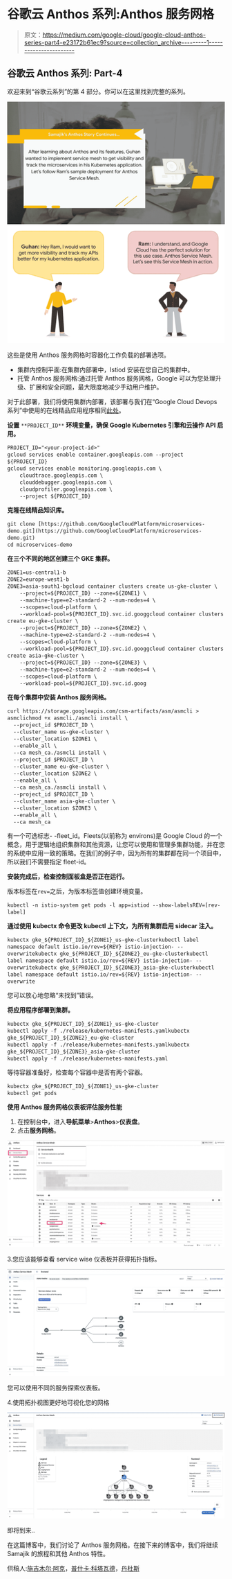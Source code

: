 # 谷歌云 Anthos 系列:Anthos 服务网格

> 原文：<https://medium.com/google-cloud/google-cloud-anthos-series-part4-e23172b61ec9?source=collection_archive---------1----------------------->

## 谷歌云 Anthos 系列: **Part-4**

欢迎来到“谷歌云系列”的第 4 部分。你可以在这里找到完整的系列。

![](img/420067712f688bbcd11e1d39a89b1ac6.png)![](img/b5fa79544f7d4b6690d7c6b7c2064e7f.png)

这些是使用 Anthos 服务网格时容器化工作负载的部署选项。

*   集群内控制平面:在集群内部署中，Istiod 安装在您自己的集群中。
*   托管 Anthos 服务网格:通过托管 Anthos 服务网格，Google 可以为您处理升级、扩展和安全问题，最大限度地减少手动用户维护。

对于此部署，我们将使用集群内部署，该部署与我们在“Google Cloud Devops 系列”中使用的在线精品应用程序相同[此处](/google-cloud/google-cloud-devops-part-1-introduction-to-google-native-devops-process-bfb55be9e3f3)。

**设置** `**PROJECT_ID**` **环境变量，确保 Google Kubernetes 引擎和云操作 API 启用。**

```
PROJECT_ID="<your-project-id>"
gcloud services enable container.googleapis.com --project ${PROJECT_ID}
gcloud services enable monitoring.googleapis.com \
    cloudtrace.googleapis.com \
    clouddebugger.googleapis.com \
    cloudprofiler.googleapis.com \
    --project ${PROJECT_ID}
```

**克隆在线精品知识库。**

```
git clone [https://github.com/GoogleCloudPlatform/microservices-demo.git](https://github.com/GoogleCloudPlatform/microservices-demo.git)
cd microservices-demo
```

**在三个不同的地区创建三个 GKE 集群。**

```
ZONE1=us-central1-b
ZONE2=europe-west1-b
ZONE3=asia-south1-bgcloud container clusters create us-gke-cluster \
    --project=${PROJECT_ID} --zone=${ZONE1} \
    --machine-type=e2-standard-2 --num-nodes=4 \
    --scopes=cloud-platform \
    --workload-pool=${PROJECT_ID}.svc.id.googgcloud container clusters create eu-gke-cluster \
    --project=${PROJECT_ID} --zone=${ZONE2} \
    --machine-type=e2-standard-2 --num-nodes=4 \
    --scopes=cloud-platform \
    --workload-pool=${PROJECT_ID}.svc.id.googgcloud container clusters create asia-gke-cluster \
    --project=${PROJECT_ID} --zone=${ZONE3} \
    --machine-type=e2-standard-2 --num-nodes=4 \
    --scopes=cloud-platform \
    --workload-pool=${PROJECT_ID}.svc.id.goog
```

**在每个集群中安装 Anthos 服务网格。**

```
curl https://storage.googleapis.com/csm-artifacts/asm/asmcli > asmclichmod +x asmcli./asmcli install \
  --project_id $PROJECT_ID \
  --cluster_name us-gke-cluster \
  --cluster_location $ZONE1 \
  --enable_all \
  --ca mesh_ca./asmcli install \
  --project_id $PROJECT_ID \
  --cluster_name eu-gke-cluster \
  --cluster_location $ZONE2 \
  --enable_all \
  --ca mesh_ca./asmcli install \
  --project_id $PROJECT_ID \
  --cluster_name asia-gke-cluster \
  --cluster_location $ZONE3 \
  --enable_all \
  --ca mesh_ca
```

有一个可选标志- -fleet_id。Fleets(以前称为 environs)是 Google Cloud 的一个概念，用于逻辑地组织集群和其他资源，让您可以使用和管理多集群功能，并在您的系统中应用一致的策略。在我们的例子中，因为所有的集群都在同一个项目中，所以我们不需要指定 fleet-id。

**安装完成后，检查控制面板盒是否正在运行。**

版本标签在`rev=`之后，为版本标签值创建环境变量。

```
kubectl -n istio-system get pods -l app=istiod --show-labelsREV=[rev-label]
```

**通过使用 kubectx 命令更改 kubectl 上下文，为所有集群启用 sidecar 注入。**

```
kubectx gke_${PROJECT_ID}_${ZONE1}_us-gke-clusterkubectl label namespace default istio.io/rev=${REV} istio-injection- --overwritekubectx gke_${PROJECT_ID}_${ZONE2}_eu-gke-clusterkubectl label namespace default istio.io/rev=${REV} istio-injection- --overwritekubectx gke_${PROJECT_ID}_${ZONE3}_asia-gke-clusterkubectl label namespace default istio.io/rev=${REV} istio-injection- --overwrite
```

您可以放心地忽略“未找到”错误。

**将应用程序部署到集群。**

```
kubectx gke_${PROJECT_ID}_${ZONE1}_us-gke-cluster
kubectl apply -f ./release/kubernetes-manifests.yamlkubectx gke_${PROJECT_ID}_${ZONE2}_eu-gke-cluster
kubectl apply -f ./release/kubernetes-manifests.yamlkubectx gke_${PROJECT_ID}_${ZONE3}_asia-gke-cluster
kubectl apply -f ./release/kubernetes-manifests.yaml
```

等待容器准备好，检查每个容器中是否有两个容器。

```
kubectx gke_${PROJECT_ID}_${ZONE1}_us-gke-cluster
kubectl get pods
```

**使用 Anthos 服务网格仪表板评估服务性能**

1.  在控制台中，进入**导航菜单**>**Anthos**>**仪表盘**。
2.  点击**服务网格**。

![](img/dafaa92fe02c6e1bcfb0fdd77e365f1a.png)

3.您应该能够查看 service wise 仪表板并获得拓扑指标。

![](img/1cc94adad13f29c8ee1de8d11b29ba98.png)

您可以使用不同的服务探索仪表板。

4.使用拓扑视图更好地可视化您的网格

![](img/818288d43c7c29aadcf2b60358f8a047.png)

即将到来..

在这篇博客中，我们讨论了 Anthos 服务网格。在接下来的博客中，我们将继续 Samajik 的旅程和其他 Anthos 特性。

供稿人:[施吉木尔·阿克](https://medium.com/u/41b475b881ff?source=post_page-----e23172b61ec9--------------------------------)，[普什卡·科塔瓦德](https://medium.com/u/c79cc28e2999?source=post_page-----e23172b61ec9--------------------------------)，[丹杜斯](https://medium.com/u/71d9487165c6?source=post_page-----e23172b61ec9--------------------------------)